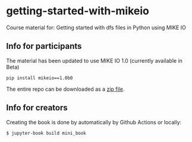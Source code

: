 # getting-started-with-mikeio
Course material for: Getting started with dfs files in Python using MIKE IO

## Info for participants

The material has been updated to use MIKE IO 1.0 (currently available in Beta)
```
pip install mikeio==1.0b0
```

The entire repo can be downloaded as a [zip file](https://github.com/DHI/getting-started-with-mikeio/archive/refs/heads/main.zip).

## Info for creators

Creating the book is done by automatically by Github Actions or locally:
```
$ jupyter-book build mini_book
```
